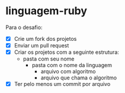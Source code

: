 # linguagem-ruby
Para o desafio:

- [x] Crie um fork dos projetos 
- [x] Enviar um pull request
- [x] Criar os projetos com a seguinte estrutura:
    - pasta com seu nome
        - pasta com o nome da linguagem
          - arquivo com algoritmo
          - arquivo que chama o algoritmo
- [x] Ter pelo menos um commit por arquivo